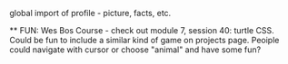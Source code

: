 global import of profile - picture, facts, etc.

\*\* FUN: Wes Bos Course - check out module 7, session 40: turtle CSS. Could be fun to include a similar kind of game on projects page. Peoiple could navigate with cursor or choose "animal" and have some fun?
